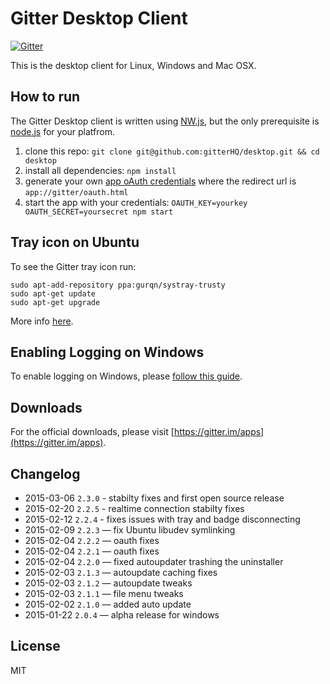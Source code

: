 Gitter Desktop Client
=====================

[![Gitter](https://badges.gitter.im/Join%20Chat.svg)](https://gitter.im/gitterHQ/desktop?utm_source=badge&utm_medium=badge&utm_campaign=pr-badge&utm_content=badge)

This is the desktop client for Linux, Windows and Mac OSX.

How to run
----------

The Gitter Desktop client is written using [NW.js](http://nwjs.io/), but the only prerequisite is [node.js](http://nodejs.org/download) for your platfrom.

1. clone this repo: `git clone git@github.com:gitterHQ/desktop.git && cd desktop`
2. install all dependencies: `npm install`
3. generate your own [app oAuth credentials](https://developer.gitter.im/apps) where the redirect url is `app://gitter/oauth.html`
4. start the app with your credentials: `OAUTH_KEY=yourkey OAUTH_SECRET=yoursecret npm start`

Tray icon on Ubuntu
-------------------
To see the Gitter tray icon run:

```
sudo apt-add-repository ppa:gurqn/systray-trusty
sudo apt-get update
sudo apt-get upgrade
```

More info [here](http://ubuntuforums.org/showthread.php?t=2217458).

Enabling Logging on Windows
---------------------------
To enable logging on Windows, please [follow this guide](https://gist.github.com/trevorah/bfeb4ad69e4633dc76c5).

Downloads
---------

For the official downloads, please visit [https://gitter.im/apps](https://gitter.im/apps).

Changelog
---------
* 2015-03-06 `2.3.0` - stabilty fixes and first open source release
* 2015-02-20 `2.2.5` - realtime connection stabilty fixes
* 2015-02-12 `2.2.4` - fixes issues with tray and badge disconnecting
* 2015-02-09 `2.2.3` — fix Ubuntu libudev symlinking
* 2015-02-04 `2.2.2` — oauth fixes
* 2015-02-04 `2.2.1` — oauth fixes
* 2015-02-04 `2.2.0` — fixed autoupdater trashing the uninstaller
* 2015-02-03 `2.1.3` — autoupdate caching fixes
* 2015-02-03 `2.1.2` — autoupdate tweaks
* 2015-02-03 `2.1.1` — file menu tweaks
* 2015-02-02 `2.1.0` — added auto update
* 2015-01-22 `2.0.4` — alpha release for windows

License
-------

MIT
